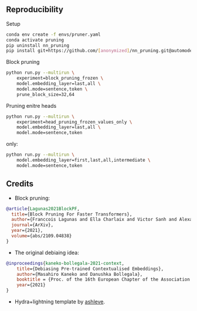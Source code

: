 
## Reproducibility
Setup
```bash
conda env create -f envs/pruner.yaml
conda activate pruning
pip uninstall nn_pruning
pip install git+https://github.com/[anonymized]/nn_pruning.git@automodel
```

Block pruning
```bash
python run.py --multirun \
    experiment=block_pruning_frozen \
    model.embedding_layer=last,all \
    model.mode=sentence,token \
    prune_block_size=32,64
```

Pruning enitre heads
```bash
python run.py --multirun \
    experiment=head_pruning_frozen_values_only \
    model.embedding_layer=last,all \
    model.mode=sentence,token
```

only:
```bash
python run.py --multirun \
    model.embedding_layer=first,last,all,intermediate \
    model.mode=sentence,token
```


## Credits
* Block pruning:
```bibtex
@article{Lagunas2021BlockPF,
  title={Block Pruning For Faster Transformers},
  author={Franccois Lagunas and Ella Charlaix and Victor Sanh and Alexander M. Rush},
  journal={ArXiv},
  year={2021},
  volume={abs/2109.04838}
}
```
* The original debiaing idea:
```bibtex
@inproceedings{kaneko-bollegala-2021-context,
    title={Debiasing Pre-trained Contextualised Embeddings},
    author={Masahiro Kaneko and Danushka Bollegala},
    booktitle = {Proc. of the 16th European Chapter of the Association for Computational Linguistics (EACL)},
    year={2021}
}
```
* Hydra+lightning template by [ashleve](https://github.com/ashleve/lightning-hydra-template).
